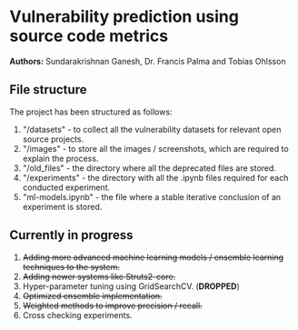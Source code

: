 # Vulnerability prediction using source code metrics
**Authors:** Sundarakrishnan Ganesh, Dr. Francis Palma and Tobias Ohlsson

## File structure
The project has been structured as follows:
1. "/datasets" - to collect all the vulnerability datasets for relevant open source projects.
2. "/images" - to store all the images / screenshots, which are required to explain the process.
3. "/old_files" - the directory where all the deprecated files are stored.
4. "/experiments" - the directory with all the .ipynb files required for each conducted experiment.
5. "ml-models.ipynb" - the file where a stable iterative conclusion of an experiment is stored.

## Currently in progress
1. ~~Adding more advanced machine learning models / ensemble learning techniques to the system.~~
2. ~~Adding newer systems like Struts2-core.~~
3. Hyper-parameter tuning using GridSearchCV. (**DROPPED**)
4. ~~Optimized ensemble implementation.~~
5. ~~Weighted methods to improve precision / recall.~~
6. Cross checking experiments.
